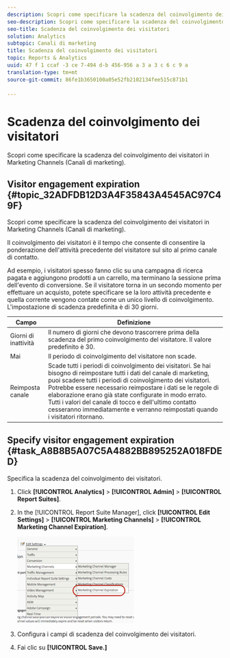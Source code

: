 ```yaml
---
description: Scopri come specificare la scadenza del coinvolgimento dei visitatori in Marketing Channels (Canali di marketing).
seo-description: Scopri come specificare la scadenza del coinvolgimento dei visitatori in Marketing Channels (Canali di marketing).
seo-title: Scadenza del coinvolgimento dei visitatori
solution: Analytics
subtopic: Canali di marketing
title: Scadenza del coinvolgimento dei visitatori
topic: Reports & Analytics
uuid: 47 f 1 ccaf -3 ce 7-494 d-b 456-956 a 3 a 3 c 6 c 9 a
translation-type: tm+mt
source-git-commit: 86fe1b3650100a05e52fb2102134fee515c871b1

---
```



# Scadenza del coinvolgimento dei visitatori

Scopri come specificare la scadenza del coinvolgimento dei visitatori in Marketing Channels (Canali di marketing).

## Visitor engagement expiration {#topic_32ADFDB12D3A4F35843A4545AC97C49F}

Scopri come specificare la scadenza del coinvolgimento dei visitatori in Marketing Channels (Canali di marketing).

Il coinvolgimento dei visitatori è il tempo che consente di consentire la ponderazione dell'attività precedente del visitatore sul sito al primo canale di contatto.

Ad esempio, i visitatori spesso fanno clic su una campagna di ricerca pagata e aggiungono prodotti a un carrello, ma terminano la sessione prima dell'evento di conversione. Se il visitatore torna in un secondo momento per effettuare un acquisto, potete specificare se la loro attività precedente e quella corrente vengono contate come un unico livello di coinvolgimento. L'impostazione di scadenza predefinita è di 30 giorni.

| Campo | Definizione |
|--- |--- |
| Giorni di inattività | Il numero di giorni che devono trascorrere prima della scadenza del primo coinvolgimento del visitatore. Il valore predefinito è 30. |
| Mai | Il periodo di coinvolgimento del visitatore non scade. |
| Reimposta canale | Scade tutti i periodi di coinvolgimento dei visitatori. Se hai bisogno di reimpostare tutti i dati del canale di marketing, puoi scadere tutti i periodi di coinvolgimento dei visitatori. Potrebbe essere necessario reimpostare i dati se le regole di elaborazione erano già state configurate in modo errato. Tutti i valori del canale di tocco e dell'ultimo contatto cesseranno immediatamente e verranno reimpostati quando i visitatori ritornano. |

## Specify visitor engagement expiration {#task_A8B8B5A07C5A4882BB895252A018FDED}

Specifica la scadenza del coinvolgimento dei visitatori.

1. Click **[!UICONTROL Analytics]** &gt; **[!UICONTROL Admin]** &gt; **[!UICONTROL Report Suites]**.
1. In the [!UICONTROL Report Suite Manager], click **[!UICONTROL Edit Settings]** &gt; **[!UICONTROL Marketing Channels]** &gt; **[!UICONTROL Marketing Channel Expiration]**.

   ![](assets/mchannel_expiration.png)

1. Configura i campi di scadenza del coinvolgimento dei visitatori.
1. Fai clic su **[!UICONTROL Save.]**
